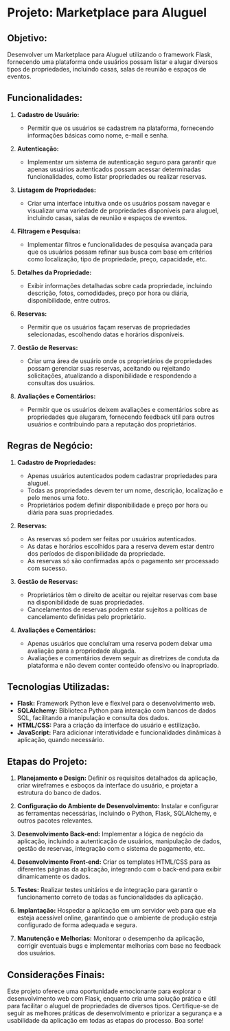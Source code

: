 # Projeto: Marketplace para Aluguel

## Objetivo:
Desenvolver um Marketplace para Aluguel utilizando o framework Flask, fornecendo uma plataforma onde usuários possam listar e alugar diversos tipos de propriedades, incluindo casas, salas de reunião e espaços de eventos.

## Funcionalidades:

1. **Cadastro de Usuário:**
    - Permitir que os usuários se cadastrem na plataforma, fornecendo informações básicas como nome, e-mail e senha.

2. **Autenticação:**
    - Implementar um sistema de autenticação seguro para garantir que apenas usuários autenticados possam acessar determinadas funcionalidades, como listar propriedades ou realizar reservas.

3. **Listagem de Propriedades:**
    - Criar uma interface intuitiva onde os usuários possam navegar e visualizar uma variedade de propriedades disponíveis para aluguel, incluindo casas, salas de reunião e espaços de eventos.
  
4. **Filtragem e Pesquisa:**
    - Implementar filtros e funcionalidades de pesquisa avançada para que os usuários possam refinar sua busca com base em critérios como localização, tipo de propriedade, preço, capacidade, etc.

5. **Detalhes da Propriedade:**
    - Exibir informações detalhadas sobre cada propriedade, incluindo descrição, fotos, comodidades, preço por hora ou diária, disponibilidade, entre outros.

6. **Reservas:**
    - Permitir que os usuários façam reservas de propriedades selecionadas, escolhendo datas e horários disponíveis.

7. **Gestão de Reservas:**
    - Criar uma área de usuário onde os proprietários de propriedades possam gerenciar suas reservas, aceitando ou rejeitando solicitações, atualizando a disponibilidade e respondendo a consultas dos usuários.

9. **Avaliações e Comentários:**
    - Permitir que os usuários deixem avaliações e comentários sobre as propriedades que alugaram, fornecendo feedback útil para outros usuários e contribuindo para a reputação dos proprietários.

## Regras de Negócio:

1. **Cadastro de Propriedades:**
    - Apenas usuários autenticados podem cadastrar propriedades para aluguel.
    - Todas as propriedades devem ter um nome, descrição, localização e pelo menos uma foto.
    - Proprietários podem definir disponibilidade e preço por hora ou diária para suas propriedades.

2. **Reservas:**
    - As reservas só podem ser feitas por usuários autenticados.
    - As datas e horários escolhidos para a reserva devem estar dentro dos períodos de disponibilidade da propriedade.
    - As reservas só são confirmadas após o pagamento ser processado com sucesso.

3. **Gestão de Reservas:**
    - Proprietários têm o direito de aceitar ou rejeitar reservas com base na disponibilidade de suas propriedades.
    - Cancelamentos de reservas podem estar sujeitos a políticas de cancelamento definidas pelo proprietário.

4. **Avaliações e Comentários:**
    - Apenas usuários que concluíram uma reserva podem deixar uma avaliação para a propriedade alugada.
    - Avaliações e comentários devem seguir as diretrizes de conduta da plataforma e não devem conter conteúdo ofensivo ou inapropriado.

## Tecnologias Utilizadas:

- **Flask:** Framework Python leve e flexível para o desenvolvimento web.
- **SQLAlchemy:** Biblioteca Python para interação com bancos de dados SQL, facilitando a manipulação e consulta dos dados.
- **HTML/CSS:** Para a criação da interface do usuário e estilização.
- **JavaScript:** Para adicionar interatividade e funcionalidades dinâmicas à aplicação, quando necessário.

## Etapas do Projeto:

1. **Planejamento e Design:** Definir os requisitos detalhados da aplicação, criar wireframes e esboços da interface do usuário, e projetar a estrutura do banco de dados.

2. **Configuração do Ambiente de Desenvolvimento:** Instalar e configurar as ferramentas necessárias, incluindo o Python, Flask, SQLAlchemy, e outros pacotes relevantes.

3. **Desenvolvimento Back-end:** Implementar a lógica de negócio da aplicação, incluindo a autenticação de usuários, manipulação de dados, gestão de reservas, integração com o sistema de pagamento, etc.

4. **Desenvolvimento Front-end:** Criar os templates HTML/CSS para as diferentes páginas da aplicação, integrando com o back-end para exibir dinamicamente os dados.

5. **Testes:** Realizar testes unitários e de integração para garantir o funcionamento correto de todas as funcionalidades da aplicação.

6. **Implantação:** Hospedar a aplicação em um servidor web para que ela esteja acessível online, garantindo que o ambiente de produção esteja configurado de forma adequada e segura.

7. **Manutenção e Melhorias:** Monitorar o desempenho da aplicação, corrigir eventuais bugs e implementar melhorias com base no feedback dos usuários.

## Considerações Finais:

Este projeto oferece uma oportunidade emocionante para explorar o desenvolvimento web com Flask, enquanto cria uma solução prática e útil para facilitar o aluguel de propriedades de diversos tipos. Certifique-se de seguir as melhores práticas de desenvolvimento e priorizar a segurança e a usabilidade da aplicação em todas as etapas do processo. Boa sorte!
